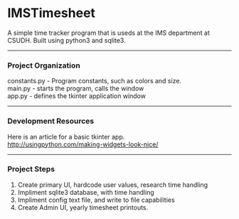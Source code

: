 # IMSTimesheet
A simple time tracker program that is useds at the IMS department at CSUDH. Built using python3 and sqlite3.  

---
### Project Organization
constants.py - Program constants, such as colors and size.  
main.py - starts the program, calls the window  
app.py - defines the tkinter application window  

---
### Development Resources

Here is an article for a basic tkinter app.  
http://usingpython.com/making-widgets-look-nice/  

---
### Project Steps
1. Create primary UI, hardcode user values, research time handling
2. Impliment sqlite3 database, with time handling
3. Impliment config text file, and write to file capabilities
4. Create Admin UI, yearly timesheet printouts.


